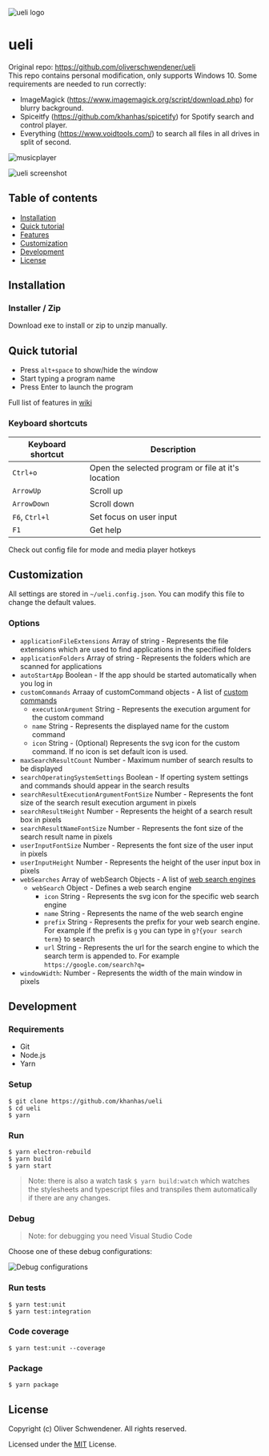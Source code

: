 ![ueli logo](img/doc/readme-header.png)

# ueli
Original repo: https://github.com/oliverschwendener/ueli  
This repo contains personal modification, only supports Windows 10. Some requirements are needed to run correctly:

- ImageMagick (https://www.imagemagick.org/script/download.php) for blurry background.
- Spiceitfy (https://github.com/khanhas/spicetify) for Spotify search and control player.
- Everything (https://www.voidtools.com/) to search all files in all drives in split of second.

![musicplayer](https://i.imgur.com/QS0hbaP.png)

![ueli screenshot](https://i.imgur.com/puqLKub.png)

## Table of contents

* [Installation](#installation)
* [Quick tutorial](#quick-tutorial)
* [Features](#features)
* [Customization](#customization)
* [Development](#development)
* [License](#license)

## Installation

### Installer / Zip
Download exe to install or zip to unzip manually.

## Quick tutorial

* Press `alt+space` to show/hide the window
* Start typing a program name
* Press Enter to launch the program

Full list of features in [wiki]()
### Keyboard shortcuts

|Keyboard shortcut|Description|
|---|---|
|`Ctrl+o`|Open the selected program or file at it's location|
|`ArrowUp`|Scroll up|
|`ArrowDown`|Scroll down|
|`F6`, `Ctrl+l`|Set focus on user input|
|`F1`|Get help|

Check out config file for mode and media player hotkeys

## Customization

All settings are stored in `~/ueli.config.json`. You can modify this file to change the default values.

### Options

* `applicationFileExtensions` Array of string - Represents the file extensions which are used to find applications in the specified folders
* `applicationFolders` Array of string - Represents the folders which are scanned for applications
* `autoStartApp` Boolean - If the app should be started automatically when you log in
* `customCommands` Arraay of customCommand objects - A list of [custom commands](#custom-commands)
    * `executionArgument` String - Represents the execution argument for the custom command
    * `name` String - Represents the displayed name for the custom command
    * `icon` String - (Optional) Represents the svg icon for the custom command. If no icon is set default icon is used.
* `maxSearchResultCount` Number - Maximum number of search results to be displayed
* `searchOperatingSystemSettings` Boolean - If operting system settings and commands should appear in the search results
* `searchResultExecutionArgumentFontSize` Number - Represents the font size of the search result execution argument in pixels
* `searchResultHeight` Number - Represents the height of a search result box in pixels
* `searchResultNameFontSize` Number - Represents the font size of the search result name in pixels
* `userInputFontSize` Number - Represents the font size of the user input in pixels
* `userInputHeight` Number - Represents the height of the user input box in pixels
* `webSearches` Array of webSearch Objects - A list of [web search engines](#web-search-engines)
    * `webSearch` Object - Defines a web search engine
        * `icon` String - Represents the svg icon for the specific web search engine
        * `name` String - Represents the name of the web search engine
        * `prefix` String - Represents the prefix for your web search engine. For example if the prefix is `g` you can type in `g?{your search term}` to search
        * `url` String - Represents the url for the search engine to which the search term is appended to. For example `https://google.com/search?q=`
* `windowWidth`: Number - Represents the width of the main window in pixels

## Development

### Requirements

* Git
* Node.js
* Yarn

### Setup

```
$ git clone https://github.com/khanhas/ueli
$ cd ueli
$ yarn
```

### Run

```
$ yarn electron-rebuild
$ yarn build
$ yarn start
```

> Note: there is also a watch task `$ yarn build:watch` which watches the stylesheets and typescript files and transpiles them automatically if there are any changes.

### Debug

> Note: for debugging you need Visual Studio Code

Choose one of these debug configurations:

![Debug configurations](img/doc/debug-configurations.png)

### Run tests

```
$ yarn test:unit
$ yarn test:integration
```

### Code coverage

```
$ yarn test:unit --coverage
```

### Package

```
$ yarn package
```

## License

Copyright (c) Oliver Schwendener. All rights reserved.

Licensed under the [MIT](LICENSE) License.

